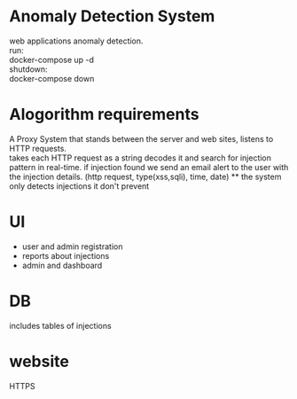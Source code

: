 # Anomaly Detection System
web applications anomaly detection.<br/>
run:<br/>
 docker-compose up -d<br/>
shutdown:<br/>
 docker-compose down<br/>
 
 # Alogorithm requirements
  A Proxy System that stands between the server and web sites, listens to HTTP requests.<br/>
   takes each HTTP request as a string decodes it and search for injection pattern in real-time.
   if injection found we send an email alert to the user with the injection details.
   (http request, type(xss,sqli), time, date)
    ** the system only detects injections it don't prevent
 
 # UI 
 - user and admin registration
 - reports about injections
 - admin and dashboard 
 
 # DB 
   includes tables of injections 
   
 # website
 HTTPS
  
 
